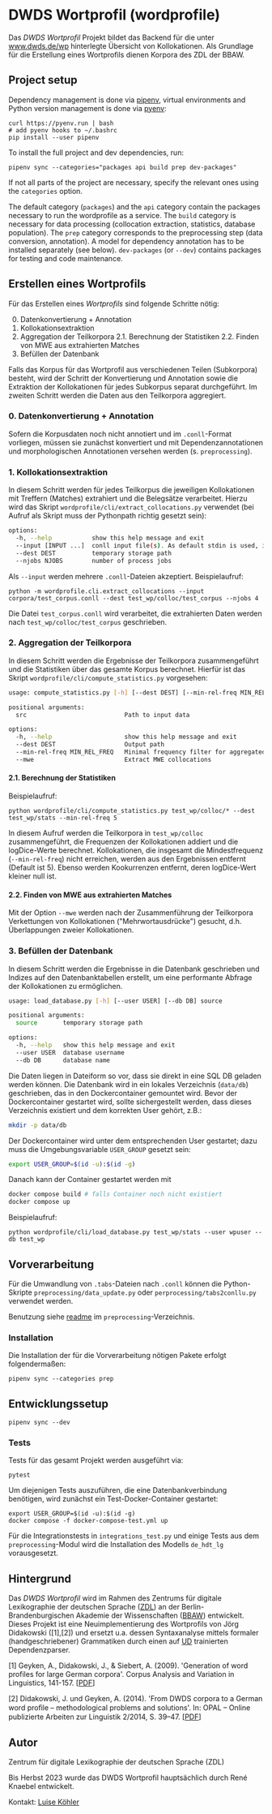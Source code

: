 # DWDS Wortprofil (wordprofile)

Das *DWDS Wortprofil* Projekt bildet das Backend für die unter www.dwds.de/wp hinterlegte Übersicht von Kollokationen.
Als Grundlage für die Erstellung eines Wortprofils dienen Korpora des ZDL der BBAW.

## Project setup

Dependency management is done via [pipenv](https://pipenv.pypa.io/),
virtual environments and Python version management is done via
[pyenv](https://github.com/pyenv/pyenv#getting-pyenv):

    curl https://pyenv.run | bash
    # add pyenv hooks to ~/.bashrc
    pip install --user pipenv


To install the full project and dev dependencies, run:

    pipenv sync --categories="packages api build prep dev-packages"

If not all parts of the project are necessary, specify the relevant ones using the `categories` option.

The default category (`packages`) and the `api` category contain the packages necessary to run the wordprofile as a service.
The `build` category is necessary for data processing (collocation extraction, statistics, database population).
The `prep` category corresponds to the preprocessing step (data conversion, annotation). A model for dependency annotation has to be installed separately (see below).
`dev-packages` (or `--dev`) contains packages for testing and code maintenance.


## Erstellen eines Wortprofils
Für das Erstellen eines *Wortprofils* sind folgende Schritte nötig:

0. Datenkonvertierung + Annotation
1. Kollokationsextraktion
2. Aggregation der Teilkorpora
  2.1. Berechnung der Statistiken
  2.2. Finden von MWE aus extrahierten Matches
3. Befüllen der Datenbank

Falls das Korpus für das Wortprofil aus verschiedenen Teilen (Subkorpora) besteht, wird der Schritt der Konvertierung und Annotation sowie die Extraktion der Kollokationen für jedes Subkorpus separat durchgeführt. Im zweiten Schritt werden die Daten aus den Teilkorpora aggregiert.

### 0. Datenkonvertierung + Annotation
Sofern die Korpusdaten noch nicht annotiert und im `.conll`-Format vorliegen, müssen sie zunächst konvertiert und mit Dependenzannotationen und morphologischen Annotationen versehen werden (s. `preprocessing`).

### 1. Kollokationsextraktion

In diesem Schritt werden für jedes Teilkorpus die jeweiligen Kollokationen mit Treffern (Matches) extrahiert und die Belegsätze verarbeitet.
Hierzu wird das Skript `wordprofile/cli/extract_collocations.py` verwendet (bei Aufruf als Skript muss der Pythonpath richtig gesetzt sein):

```sh
options:
  -h, --help           show this help message and exit
  --input [INPUT ...]  conll input file(s). As default stdin is used, if this option is not used.
  --dest DEST          temporary storage path
  --njobs NJOBS        number of process jobs
```
Als `--input` werden mehrere `.conll`-Dateien akzeptiert.
Beispielaufruf:
```shell
python -m wordprofile.cli.extract_collocations --input corpora/test_corpus.conll --dest test_wp/colloc/test_corpus --njobs 4
```
Die Datei `test_corpus.conll` wird verarbeitet, die extrahierten Daten werden nach `test_wp/colloc/test_corpus` geschrieben.

### 2. Aggregation der Teilkorpora
In diesem Schritt werden die Ergebnisse der Teilkorpora zusammengeführt und die Statistiken über das gesamte Korpus berechnet.
Hierfür ist das Skript `wordprofile/cli/compute_statistics.py` vorgesehen:

```sh
usage: compute_statistics.py [-h] [--dest DEST] [--min-rel-freq MIN_REL_FREQ] [--mwe] src [src ...]

positional arguments:
  src                           Path to input data

options:
  -h, --help                    show this help message and exit
  --dest DEST                   Output path
  --min-rel-freq MIN_REL_FREQ   Minimal frequency filter for aggregated collocations
  --mwe                         Extract MWE collocations
```

#### 2.1. Berechnung der Statistiken
Beispielaufruf:
```shell
python wordprofile/cli/compute_statistics.py test_wp/colloc/* --dest test_wp/stats --min-rel-freq 5
```
In diesem Aufruf werden die Teilkorpora in `test_wp/colloc` zusammengeführt, die Frequenzen der Kollokationen addiert und die logDice-Werte berechnet. Kollokationen, die insgesamt die Mindestfrequenz (`--min-rel-freq`) nicht erreichen, werden aus den Ergebnissen entfernt (Default ist 5). Ebenso werden Kookurrenzen entfernt, deren logDice-Wert kleiner null ist.


#### 2.2. Finden von MWE aus extrahierten Matches
Mit der Option `--mwe` werden nach der Zusammenführung der Teilkorpora Verkettungen von Kollokationen ("Mehrwortausdrücke") gesucht, d.h. Überlappungen zweier Kollokationen.

### 3. Befüllen der Datenbank
In diesem Schritt werden die Ergebnisse in die Datenbank geschrieben und Indizes auf den Datenbanktabellen erstellt, um eine performante Abfrage der Kollokationen zu ermöglichen.

```sh
usage: load_database.py [-h] [--user USER] [--db DB] source

positional arguments:
  source       temporary storage path

options:
  -h, --help   show this help message and exit
  --user USER  database username
  --db DB      database name
```

Die Daten liegen in Dateiform so vor, dass sie direkt in eine SQL DB geladen werden können. Die Datenbank wird in ein lokales Verzeichnis (`data/db`) geschrieben, das in den Dockercontainer gemountet wird.
Bevor der Dockercontainer gestartet wird, sollte sichergestellt werden, dass dieses Verzeichnis existiert und dem korrekten User gehört, z.B.:
```sh
mkdir -p data/db
```
Der Dockercontainer wird unter dem entsprechenden User gestartet; dazu muss die Umgebungsvariable `USER_GROUP` gesetzt sein:
```sh
export USER_GROUP=$(id -u):$(id -g)
```
Danach kann der Container gestartet werden mit
```sh
docker compose build # falls Container noch nicht existiert
docker compose up
```

Beispielaufruf:
```shell
python wordprofile/cli/load_database.py test_wp/stats --user wpuser --db test_wp
```


## Vorverarbeitung
Für die Umwandlung von `.tabs`-Dateien nach `.conll` können die Python-Skripte `preprocessing/data_update.py` oder `perprocessing/tabs2conllu.py` verwendet werden.

Benutzung siehe [readme](preprocessing/README.md) im `preprocessing`-Verzeichnis.

### Installation
Die Installation der für die Vorverarbeitung nötigen Pakete erfolgt folgendermaßen:
```
pipenv sync --categories prep
```

## Entwicklungssetup

```shell
pipenv sync --dev
```

### Tests
Tests für das gesamt Projekt werden ausgeführt via:

```shell
pytest
```

Um diejenigen Tests auszuführen, die eine Datenbankverbindung benötigen, wird zunächst ein Test-Docker-Container gestartet:
```shell
export USER_GROUP=$(id -u):$(id -g)
docker compose -f docker-compose-test.yml up
```
Für die Integrationstests in `integrations_test.py` und einige Tests aus dem `preprocessing`-Modul wird die Installation des Modells `de_hdt_lg` vorausgesetzt.

## Hintergrund
Das *DWDS Wortprofil* wird im Rahmen des Zentrums für digitale Lexikographie der deutschen Sprache ([ZDL](https://www.zdl.org/)) an der Berlin-Brandenburgischen Akademie der Wissenschaften ([BBAW](https://www.bbaw.de/)) entwickelt. Dieses Projekt ist eine Neuimplementierung des Wortprofils von Jörg Didakowski ([1],[2]) und ersetzt u.a. dessen Syntaxanalyse mittels formaler (handgeschriebener) Grammatiken durch einen auf [UD](https://universaldependencies.org/) trainierten Dependenzparser.

[1] Geyken, A., Didakowski, J., & Siebert, A. (2009). 'Generation of word profiles for large German corpora'. Corpus Analysis and Variation in Linguistics, 141-157. [[PDF](https://www.dwds.de/dwds_static/publications/text/Geyken_Didakowksi_Siebert_WordProfiles_Ms.pdf)]

[2] Didakowski, J. und Geyken, A. (2014). 'From DWDS corpora to a German word proﬁle – methodological problems and solutions'. In: OPAL – Online publizierte Arbeiten zur Linguistik 2/2014, S. 39–47. [[PDF](https://www.dwds.de/dwds_static/publications/pdf/didakowski_geyken_internetlexikografie_2012_final.pdf)]

## Autor
Zentrum für digitale Lexikographie der deutschen Sprache (ZDL)

Bis Herbst 2023 wurde das DWDS Wortprofil hauptsächlich durch René Knaebel entwickelt.

Kontakt: [Luise Köhler](mailto:luise.koehler@bbaw.de)
